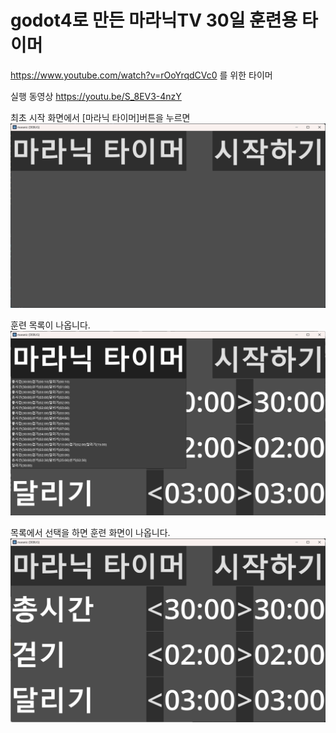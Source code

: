 # godot4로 만든 마라닉TV 30일 훈련용 타이머 

https://www.youtube.com/watch?v=rOoYrqdCVc0 를 위한 타이머 

실행 동영상 https://youtu.be/S_8EV3-4nzY


최초 시작 화면에서 [마라닉 타이머]버튼을 누르면 
![최초시작화면](screen3.png)

훈련 목록이 나옵니다. 
![훈련목록에서 선택](screen2.png)

목록에서 선택을 하면 훈련 화면이 나옵니다. 
![훈련화면](screen1.png)

